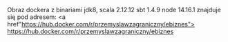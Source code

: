 
Obraz dockera z binariami jdk8, scala 2.12.12 sbt 1.4.9 node 14.16.1 znajduje się pod adresem:
<a href"https://hub.docker.com/r/przemyslawzagraniczny/ebiznes"> https://hub.docker.com/r/przemyslawzagraniczny/ebiznes</a>
